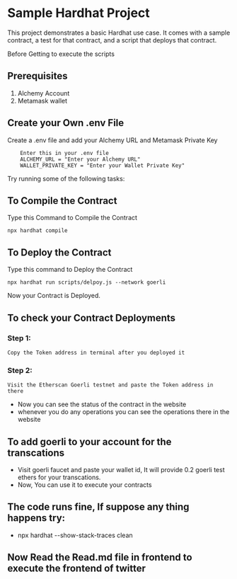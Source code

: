 # Sample Hardhat Project

This project demonstrates a basic Hardhat use case. It comes with a sample contract, a test for that contract, and a script that deploys that contract.

Before Getting to execute the scripts

## Prerequisites

1. Alchemy Account
2. Metamask wallet 

## Create your Own .env File

Create a .env file and add your Alchemy URL and Metamask Private Key

```shell
    Enter this in your .env file
    ALCHEMY_URL = "Enter your Alchemy URL"       
    WALLET_PRIVATE_KEY = "Enter your Wallet Private Key"
```

Try running some of the following tasks:

## To Compile the Contract 

Type this Command to Compile the Contract 

```shell
npx hardhat compile
```
## To Deploy the Contract

Type this command to Deploy the Contract

```shell
npx hardhat run scripts/delpoy.js --network goerli
```

Now your Contract is Deployed. 

## To check your Contract Deployments
### Step 1: 
    Copy the Token address in terminal after you deployed it
### Step 2: 
    Visit the Etherscan Goerli testnet and paste the Token address in there

- Now you can see the status of the contract in the website 
- whenever you do any operations you can see the operations there in the website


## To add goerli to your account for the transcations

- Visit goerli faucet and paste your wallet id, It will provide 0.2 goerli test ethers for your transcations.
- Now, You can use it to execute your contracts

## The code runs fine, If suppose any thing happens try:

- npx hardhat --show-stack-traces clean

## Now Read the Read.md file in frontend to execute the frontend of twitter




